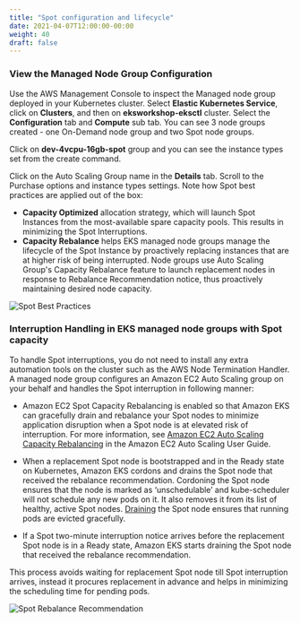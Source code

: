 ```yaml
---
title: "Spot configuration and lifecycle"
date: 2021-04-07T12:00:00-00:00
weight: 40
draft: false
---
```


### View the Managed Node Group Configuration

Use the AWS Management Console to inspect the Managed node group deployed in your Kubernetes cluster. Select **Elastic Kubernetes Service**, click on **Clusters**, and then on **eksworkshop-eksctl** cluster. Select the **Configuration** tab and **Compute** sub tab. You can see 3 node groups created - one On-Demand node group and two Spot node groups.

Click on **dev-4vcpu-16gb-spot** group and you can see the instance types set from the create command.

Click on the Auto Scaling Group name in the **Details** tab. Scroll to the Purchase options and instance types settings. Note how Spot best practices are applied out of the box:

* **Capacity Optimized** allocation strategy, which will launch Spot Instances from the most-available spare capacity pools. This results in minimizing the Spot Interruptions.
* **Capacity Rebalance** helps EKS managed node groups manage the lifecycle of the Spot Instance by proactively replacing instances that are at higher risk of being interrupted. Node groups use Auto Scaling Group's Capacity Rebalance feature to launch replacement nodes in response to Rebalance Recommendation notice, thus proactively maintaining desired node capacity.

![Spot Best Practices](/images/using_ec2_spot_instances_with_eks/spotworkers/asg_spot_best_practices.png)

### Interruption Handling in EKS managed node groups with Spot capacity

To handle Spot interruptions, you do not need to install any extra automation tools on the cluster such as the AWS Node Termination Handler. A managed node group configures an Amazon EC2 Auto Scaling group on your behalf and handles the Spot interruption in following manner: 

* Amazon EC2 Spot Capacity Rebalancing is enabled so that Amazon EKS can gracefully drain and rebalance your Spot nodes to minimize application disruption when a Spot node is at elevated risk of interruption. For more information, see [Amazon EC2 Auto Scaling Capacity Rebalancing](https://docs.aws.amazon.com/autoscaling/ec2/userguide/capacity-rebalance.html) in the Amazon EC2 Auto Scaling User Guide.

* When a replacement Spot node is bootstrapped and in the Ready state on Kubernetes, Amazon EKS cordons and drains the Spot node that received the rebalance recommendation. Cordoning the Spot node ensures that the node is marked as ‘unschedulable’ and kube-scheduler will not schedule any new pods on it. It also removes it from its list of healthy, active Spot nodes. [Draining](https://kubernetes.io/docs/tasks/administer-cluster/safely-drain-node/) the Spot node ensures that running pods are evicted gracefully.

* If a Spot two-minute interruption notice arrives before the replacement Spot node is in a Ready state, Amazon EKS starts draining the Spot node that received the rebalance recommendation.

 This process avoids waiting for replacement Spot node till Spot interruption arrives, instead it procures replacement in advance and helps in minimizing the scheduling time for pending pods.

![Spot Rebalance Recommendation](/images/using_ec2_spot_instances_with_eks/spotworkers/rebalance_recommendation.png)